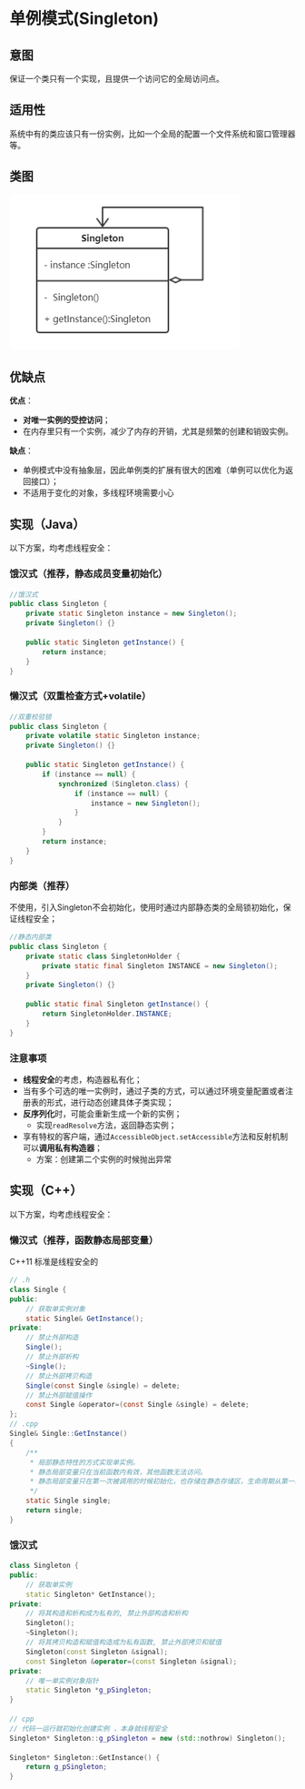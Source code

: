 # 单例模式(Singleton)

## 意图

保证一个类只有一个实现，且提供一个访问它的全局访问点。



## 适用性

系统中有的类应该只有一份实例，比如一个全局的配置一个文件系统和窗口管理器等。



## 类图

![singleton](.pics/singleton/singleton.png)

## 优缺点

**优点**：

- **对唯一实例的受控访问**；
- 在内存里只有一个实例，减少了内存的开销，尤其是频繁的创建和销毁实例。

**缺点**：

- 单例模式中没有抽象层，因此单例类的扩展有很大的困难（单例可以优化为返回接口）；
- 不适用于变化的对象，多线程环境需要小心



## 实现（Java）

以下方案，均考虑线程安全：

### 饿汉式（推荐，静态成员变量初始化）

```java
//饿汉式
public class Singleton {
    private static Singleton instance = new Singleton();
    private Singleton() {}

    public static Singleton getInstance() {
        return instance;
    }
}
```

### 懒汉式（双重检查方式+volatile）

```java
//双重校验锁
public class Singleton {
    private volatile static Singleton instance;
    private Singleton() {}
    
    public static Singleton getInstance() {
        if (instance == null) {
            synchronized (Singleton.class) {
                if (instance == null) {
                    instance = new Singleton();
                }
            }
        }
        return instance;
    }
}
```

### 内部类（推荐）

不使用，引入Singleton不会初始化，使用时通过内部静态类的全局锁初始化，保证线程安全；

```java
//静态内部类
public class Singleton {
    private static class SingletonHolder {
        private static final Singleton INSTANCE = new Singleton();
    }
    private Singleton() {}

    public static final Singleton getInstance() {
        return SingletonHolder.INSTANCE;
    }
}
```

### 注意事项

- **线程安全**的考虑，构造器私有化；
- 当有多个可选的唯一实例时，通过子类的方式，可以通过环境变量配置或者注册表的形式，进行动态创建具体子类实现；
- **反序列化**时，可能会重新生成一个新的实例；
  - 实现`readResolve`方法，返回静态实例；
- 享有特权的客户端，通过`AccessibleObject.setAccessible`方法和反射机制可以**调用私有构造器**；
  - 方案：创建第二个实例的时候抛出异常



## 实现（C++）

以下方案，均考虑线程安全：

### 懒汉式（推荐，函数静态局部变量）

 C++11 标准是线程安全的

```java
// .h
class Single {
public:
    // 获取单实例对象
    static Single& GetInstance();
private:
    // 禁止外部构造
    Single();
    // 禁止外部析构
    ~Single();
    // 禁止外部拷贝构造
    Single(const Single &single) = delete;
    // 禁止外部赋值操作
    const Single &operator=(const Single &single) = delete;
}; 
// .cpp
Single& Single::GetInstance()
{
    /**
     * 局部静态特性的方式实现单实例。
     * 静态局部变量只在当前函数内有效，其他函数无法访问。
     * 静态局部变量只在第一次被调用的时候初始化，也存储在静态存储区，生命周期从第一次被初始化起至程序结束止。
     */
    static Single single;
    return single;
}
```

### 饿汉式

```cpp
class Singleton {
public:
    // 获取单实例
    static Singleton* GetInstance();
private:
    // 将其构造和析构成为私有的, 禁止外部构造和析构
    Singleton();
    ~Singleton();
    // 将其拷贝构造和赋值构造成为私有函数, 禁止外部拷贝和赋值
    Singleton(const Singleton &signal);
    const Singleton &operator=(const Singleton &signal);
private:
    // 唯一单实例对象指针
    static Singleton *g_pSingleton;
}

// cpp
// 代码一运行就初始化创建实例 ，本身就线程安全
Singleton* Singleton::g_pSingleton = new (std::nothrow) Singleton();

Singleton* Singleton::GetInstance() {
    return g_pSingleton;
}

```

